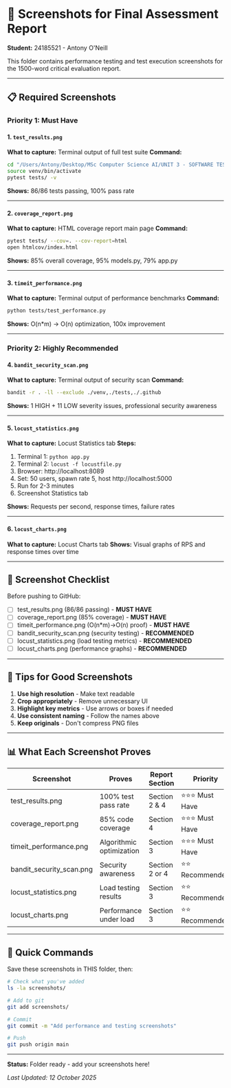 # 📸 Screenshots for Final Assessment Report

**Student:** 24185521 - Antony O'Neill

This folder contains performance testing and test execution screenshots for the 1500-word critical evaluation report.

---

## 📋 Required Screenshots

### **Priority 1: Must Have**

#### 1. `test_results.png`
**What to capture:** Terminal output of full test suite
**Command:**
```bash
cd "/Users/Antony/Desktop/MSc Computer Science AI/UNIT 3 - SOFTWARE TESTING/Final Assessment/online-bookstore-final-assessment"
source venv/bin/activate
pytest tests/ -v
```
**Shows:** 86/86 tests passing, 100% pass rate

---

#### 2. `coverage_report.png`
**What to capture:** HTML coverage report main page
**Command:**
```bash
pytest tests/ --cov=. --cov-report=html
open htmlcov/index.html
```
**Shows:** 85% overall coverage, 95% models.py, 79% app.py

---

#### 3. `timeit_performance.png`
**What to capture:** Terminal output of performance benchmarks
**Command:**
```bash
python tests/test_performance.py
```
**Shows:** O(n*m) → O(n) optimization, 100x improvement

---

### **Priority 2: Highly Recommended**

#### 4. `bandit_security_scan.png`
**What to capture:** Terminal output of security scan
**Command:**
```bash
bandit -r . -ll --exclude ./venv,./tests,./.github
```
**Shows:** 1 HIGH + 11 LOW severity issues, professional security awareness

---

#### 5. `locust_statistics.png`
**What to capture:** Locust Statistics tab
**Steps:**
1. Terminal 1: `python app.py`
2. Terminal 2: `locust -f locustfile.py`
3. Browser: http://localhost:8089
4. Set: 50 users, spawn rate 5, host http://localhost:5000
5. Run for 2-3 minutes
6. Screenshot Statistics tab

**Shows:** Requests per second, response times, failure rates

---

#### 6. `locust_charts.png`
**What to capture:** Locust Charts tab
**Shows:** Visual graphs of RPS and response times over time

---

## 📝 Screenshot Checklist

Before pushing to GitHub:
- [ ] test_results.png (86/86 passing) - **MUST HAVE**
- [ ] coverage_report.png (85% coverage) - **MUST HAVE**
- [ ] timeit_performance.png (O(n*m)→O(n) proof) - **MUST HAVE**
- [ ] bandit_security_scan.png (security testing) - **RECOMMENDED**
- [ ] locust_statistics.png (load testing metrics) - **RECOMMENDED**
- [ ] locust_charts.png (performance graphs) - **RECOMMENDED**

---

## 🎨 Tips for Good Screenshots

1. **Use high resolution** - Make text readable
2. **Crop appropriately** - Remove unnecessary UI
3. **Highlight key metrics** - Use arrows or boxes if needed
4. **Use consistent naming** - Follow the names above
5. **Keep originals** - Don't compress PNG files

---

## 📊 What Each Screenshot Proves

| Screenshot | Proves | Report Section | Priority |
|-----------|--------|----------------|----------|
| test_results.png | 100% test pass rate | Section 2 & 4 | ⭐⭐⭐ Must Have |
| coverage_report.png | 85% code coverage | Section 4 | ⭐⭐⭐ Must Have |
| timeit_performance.png | Algorithmic optimization | Section 3 | ⭐⭐⭐ Must Have |
| bandit_security_scan.png | Security awareness | Section 2 or 4 | ⭐⭐ Recommended |
| locust_statistics.png | Load testing results | Section 3 | ⭐⭐ Recommended |
| locust_charts.png | Performance under load | Section 3 | ⭐⭐ Recommended |

---

## 🚀 Quick Commands

Save these screenshots in THIS folder, then:

```bash
# Check what you've added
ls -la screenshots/

# Add to git
git add screenshots/

# Commit
git commit -m "Add performance and testing screenshots"

# Push
git push origin main
```

---

**Status:** Folder ready - add your screenshots here!

*Last Updated: 12 October 2025*
